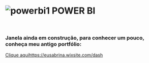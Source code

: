# ![powerbi1](https://github.com/eusabrina/POWER-BI/assets/67608949/aa7176cf-cf8b-43c8-a581-f4e50faca10a) POWER BI



<br>

### Janela ainda em construção, para conhecer um pouco, conheça meu antigo portfólio:
[Clique aqui](https://eusabrina.wixsite.com/dash)https://eusabrina.wixsite.com/dash

